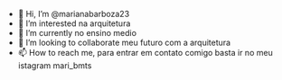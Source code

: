 - 👋 Hi, I’m @marianabarboza23
- 👀 I’m interested na arquitetura 
- 🌱 I’m currently no ensino medio
- 💞️ I’m looking to collaborate meu futuro com a arquitetura 
- 📫 How to reach me, para entrar em contato comigo basta ir no meu istagram mari_bmts

<!---
marianabarboza23/marianabarboza23 is a ✨ special ✨ repository because its `README.md` (this file) appears on your GitHub profile.
You can click the Preview link to take a look at your changes.
--->
